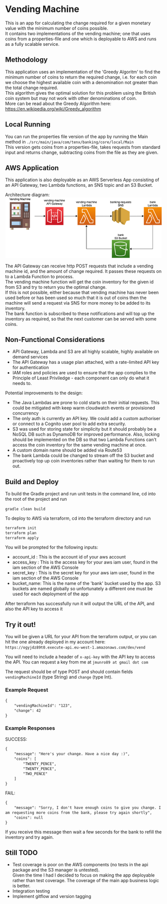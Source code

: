 # Vending Machine

This is an app for calculating the change required for a given monetary value with the minimum number of coins possible.  
It contains two implementations of the vending machine; one that uses coins from a properties-file and one which is deployable to AWS and runs as a fully scalable service.

## Methodology
This application uses an implementation of the 'Greedy Algoritm' to find the minimum number of coins to return the required change, i.e. for each coin we choose the highest available coin with a denomination not greater than the total change required.  
This algorithm gives the optimal solution for this problem using the British coin system but may not work with other denominations of coin.  
More can be read about the Greedy Algorithm here: https://en.wikipedia.org/wiki/Greedy_algorithm

## Local Running
You can run the properties file version of the app by running the Main method in `./src/main/java/com/tenx/banking/core/local/Main`  
This version gets coins from a properties-file, takes requests from standard input and returns change, subtracting coins from the file as they are given.

## AWS Application
This application is also deployable as an AWS Serverless App consisting of an API Gateway, two Lambda functions, an SNS topic and an S3 Bucket.  

Architecture diagram:
![vending machine diagram](draw.io/vending-machine.png) <!-- .element height="50%" width="50%" -->  


The API Gateway can receive http POST requests that include a vending machine id, and the amount of change required. It passes these requests on to a Lambda Function to process.  
The vending machine function will get the coin inventory for the given id from S3 and try to return you the optimal change.  
If this is not possible, either because that vending machine has never been used before or has been used so much that it is out of coins then the machine will send a request via SNS for more money to be added to its inventory.  
The bank function is subscribed to these notifications and will top up the inventory as required, so that the next customer can be served with some coins.

## Non-Functional Considerations
* API Gateway, Lambda and S3 are all highly scalable, highly available on demand services
* The API Gateway has a usage plan attached, with a rate-limited API key for authentication
* IAM roles and policies are used to ensure that the app complies to the Principle of Least Priviledge - each component can only do what it needs to.

Potential improvements to the design:
* The Java Lambdas are prone to cold starts on their initial requests. This could be mitigated with keep warm cloudwatch events or provisioned concurrency
* The only auth is currently an API key. We could add a custom authoriser or connect to a Cognito user pool to add extra security.
* S3 was used for storing state for simplicity but it should probably be a NoSQL DB such as DynamoDB for improved performance. Also, locking should be implemented on the DB so that two Lambda Functions can't access the coin inventory for the same vending machine at once.
* A custom domain name should be added via Route53  
* The bank Lambda could be changed to stream off the S3 bucket and proactively top up coin inventories rather than waiting for them to run out.

## Build and Deploy

To build the Gradle project and run unit tests in the command line, cd into the root of the project and run

```gradle clean build```

To deploy to AWS via terraform, cd into the terraform directory and run
```
terraform init
terraform plan
terraform apply
```
You will be prompted for the following inputs:  
* account_id : This is the account id of your aws account
* access_key : This is the access key for your aws iam user, found in the iam section of the AWS Console
* secret_key : This is the secret key for your aws iam user, found in the iam section of the AWS Console
* bucket_name: This is the name of the 'bank' bucket used by the app. S3 buckets are named globally so unfortunately a different one must be used for each deployment of the app

After terraform has successfully run it will output the URL of the API, and also the API key to access it

## Try it out!
You will be given a URL for your API from the terraform output, or you can hit the one already deployed in my account here:  
```https://ogyjdz89t0.execute-api.eu-west-1.amazonaws.com/dev/vend```  

You will need to include a header of `x-api-key` with the API key to access the API. You can request a key from me at `jmunro89 at gmail dot com`

The request should be of type POST and should contain fields `vendingMachineId` (type String) and `change` (type Int).

### Example Request
```
{
	"vendingMachineId": "123",
	"change": 42
}
```

### Example Responses
SUCCESS:
```
{
    "message": "Here's your change. Have a nice day :)",
    "coins": [
        "TWENTY_PENCE",
        "TWENTY_PENCE",
        "TWO_PENCE"
    ]
}
```
FAIL:
```
{
    "message": "Sorry, I don't have enough coins to give you change. I am requesting more coins from the bank, please try again shortly",
    "coins": null
}
```
If you receive this message then wait a few seconds for the bank to refill the inventory and try again.

## Still TODO
* Test coverage is poor on the AWS components (no tests in the api package and the S3 manager is untested).   
Given the time I had I decided to focus on making the app deployable rather than test coverage. The coverage of the main app business logic is better.
* Integration testing
* Implement gitflow and version tagging